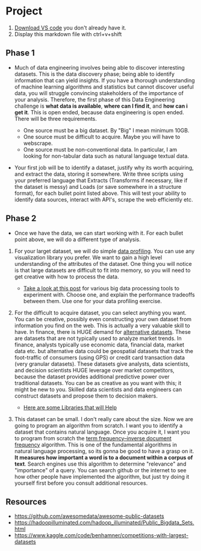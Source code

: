 # Project

1. [Download VS code](https://code.visualstudio.com/download) you don't already have it.
2. Display this markdown file with ctrl+v+shift

## Phase 1

- Much of data engineering involves being able to discover interesting datasets. This is the data discovery phase; being able to identify information that can yield insights. If you have a thorough understanding of machine learning algorithms and statistics but cannot discover useful data, you will struggle convincing stakeholders of the importance of your analysis. Therefore, the first phase of this Data Engineering challenge is **what data is available**, **where can I find it**, and **how can i get it**. This is open ended, because data engineering is open ended. There will be three requirements.
    * One source must be a big dataset. By "Big" I mean minimum 10GB.
    * One source must be difficult to acquire. Maybe you will have to webscrape.
    * One source must be non-conventional data. In particular, I am looking for non-tabular data such as natural language textual data. 

- Your first job will be to identify a dataset, justify why its worth acquiring, and extract the data, storing it somewhere. Write three scripts using your preferred language that Extracts (Transforms if necessary, like if the dataset is messy) and Loads (or save somewhere in a structure format), for each bullet point listed above. This will test your ability to identify data sources, interact with API's, scrape the web efficiently etc.

## Phase 2
- Once we have the data, we can start working with it. For each bullet point above, we will do a different type of analysis. 

1. For your larget dataset, we will do simple [data profiling](https://panoply.io/analytics-stack-guide/data-profiling-best-practices/). You can use any visualization library you prefer. We want to gain a high level understanding of the attributes of the dataset. One thing you will notice is that large datasets are difficult to fit into memory, so you will need to get creative with how to process the data.
    * [Take a look at this post](https://kestra.io/blogs/2023-08-11-dataframes) for various big data processing tools to experiment with. Choose one, and explain the performance tradeoffs between them. Use one for your data profiling exercise. 

2. For the difficult to acquire dataset, you can select anything you want. You can be creative, possibly even constructing your own dataset from information you find on the web. This is actually a very valuable skill to have. In finance, there is HUGE demand for [alternative datasets](https://alternativedata.org/alternative-data/). These are datasets that are not typically used to analyze market trends. In finance, analysts typically use economic data, financial data, market data etc. but alternative data could be geospatial datasets that track the foot-traffic of consumers (using GPS) or credit card transaction data (very granular datasets). These datasets give analysts, data scientists, and decision scientists HUGE leverage over market competitors, because the dataset provides additional predictive power over traditional datasets. You can be as creative as you want with this; it might be new to you. Skilled data scientists and data engineers can construct datasets and propose them to decision makers.
    * [Here are some Libraries that will Help](https://github.com/afontana1/Data-Engineering#webscraping)

3. This dataset can be small. I don't really care about the size. Now we are going to program an algorithm from scratch. I want you to identify a dataset that contains natural language. Once you acquire it, I want you to program from scratch the [term frequency–inverse document frequency](https://en.wikipedia.org/wiki/Tf%E2%80%93idf) algorithm. This is one of the fundamental algorithms in natural language processing, so its gonna be good to have a grasp on it. **It measures how important a word is to a document within a corpus of text**. Search engines use this algorithm to determine "relevance" and "importance" of a query. You can search github or the internet to see how other people have implemented the algorithm, but just try doing it yourself first before you consult additional resources. 

## Resources
- https://github.com/awesomedata/awesome-public-datasets
- https://hadoopilluminated.com/hadoop_illuminated/Public_Bigdata_Sets.html
- https://www.kaggle.com/code/benhamner/competitions-with-largest-datasets
